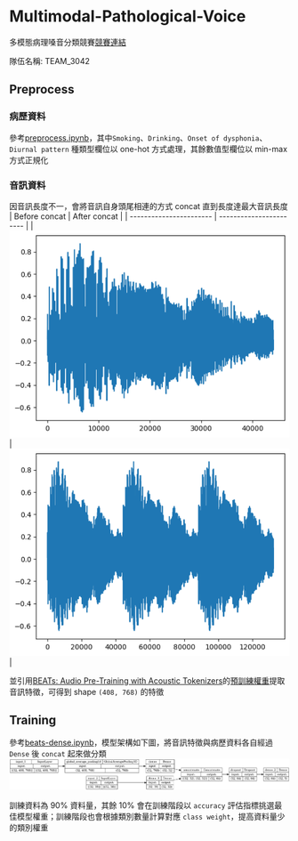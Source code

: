 # Multimodal-Pathological-Voice

多模態病理嗓音分類競賽[競賽連結](https://tbrain.trendmicro.com.tw/Competitions/Details/27)

隊伍名稱: TEAM_3042

## Preprocess

### 病歷資料

參考[preprocess.ipynb](preprocess.ipynb)，其中`Smoking`、`Drinking`、`Onset of dysphonia`、`Diurnal pattern` 種類型欄位以 one-hot 方式處理，其餘數值型欄位以 min-max 方式正規化

### 音訊資料

因音訊長度不一，會將音訊自身頭尾相連的方式 concat 直到長度達最大音訊長度
| Before concat           | After concat            |
| ----------------------- | ----------------------- |
| ![](assets/signal1.png) | ![](assets/signal2.png) |

並引用[BEATs: Audio Pre-Training with Acoustic Tokenizers](https://github.com/microsoft/unilm/tree/master/beats)的[預訓練權重](https://valle.blob.core.windows.net/share/BEATs/BEATs_iter3_plus_AS2M.pt?sv=2020-08-04&st=2023-03-01T07%3A51%3A05Z&se=2033-03-02T07%3A51%3A00Z&sr=c&sp=rl&sig=QJXmSJG9DbMKf48UDIU1MfzIro8HQOf3sqlNXiflY1I%3D)提取音訊特徵，可得到 shape `(408, 768)` 的特徵

## Training

參考[beats-dense.ipynb](beats-dense.ipynb)，模型架構如下圖，將音訊特徵與病歷資料各自經過 `Dense` 後 `concat` 起來做分類
![](assets/model.png)

訓練資料為 90% 資料量，其餘 10% 會在訓練階段以 `accuracy` 評估指標挑選最佳模型權重；訓練階段也會根據類別數量計算對應 `class weight`，提高資料量少的類別權重